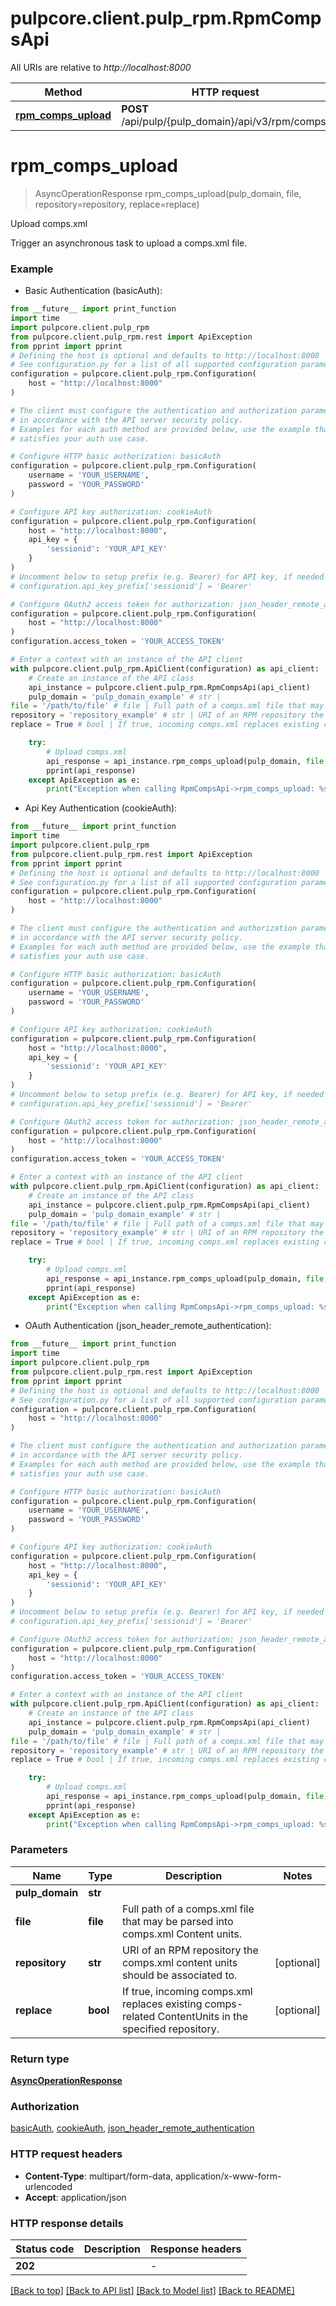 # pulpcore.client.pulp_rpm.RpmCompsApi

All URIs are relative to *http://localhost:8000*

Method | HTTP request | Description
------------- | ------------- | -------------
[**rpm_comps_upload**](RpmCompsApi.md#rpm_comps_upload) | **POST** /api/pulp/{pulp_domain}/api/v3/rpm/comps/ | Upload comps.xml


# **rpm_comps_upload**
> AsyncOperationResponse rpm_comps_upload(pulp_domain, file, repository=repository, replace=replace)

Upload comps.xml

Trigger an asynchronous task to upload a comps.xml file.

### Example

* Basic Authentication (basicAuth):
```python
from __future__ import print_function
import time
import pulpcore.client.pulp_rpm
from pulpcore.client.pulp_rpm.rest import ApiException
from pprint import pprint
# Defining the host is optional and defaults to http://localhost:8000
# See configuration.py for a list of all supported configuration parameters.
configuration = pulpcore.client.pulp_rpm.Configuration(
    host = "http://localhost:8000"
)

# The client must configure the authentication and authorization parameters
# in accordance with the API server security policy.
# Examples for each auth method are provided below, use the example that
# satisfies your auth use case.

# Configure HTTP basic authorization: basicAuth
configuration = pulpcore.client.pulp_rpm.Configuration(
    username = 'YOUR_USERNAME',
    password = 'YOUR_PASSWORD'
)

# Configure API key authorization: cookieAuth
configuration = pulpcore.client.pulp_rpm.Configuration(
    host = "http://localhost:8000",
    api_key = {
        'sessionid': 'YOUR_API_KEY'
    }
)
# Uncomment below to setup prefix (e.g. Bearer) for API key, if needed
# configuration.api_key_prefix['sessionid'] = 'Bearer'

# Configure OAuth2 access token for authorization: json_header_remote_authentication
configuration = pulpcore.client.pulp_rpm.Configuration(
    host = "http://localhost:8000"
)
configuration.access_token = 'YOUR_ACCESS_TOKEN'

# Enter a context with an instance of the API client
with pulpcore.client.pulp_rpm.ApiClient(configuration) as api_client:
    # Create an instance of the API class
    api_instance = pulpcore.client.pulp_rpm.RpmCompsApi(api_client)
    pulp_domain = 'pulp_domain_example' # str | 
file = '/path/to/file' # file | Full path of a comps.xml file that may be parsed into comps.xml Content units.
repository = 'repository_example' # str | URI of an RPM repository the comps.xml content units should be associated to. (optional)
replace = True # bool | If true, incoming comps.xml replaces existing comps-related ContentUnits in the specified repository. (optional)

    try:
        # Upload comps.xml
        api_response = api_instance.rpm_comps_upload(pulp_domain, file, repository=repository, replace=replace)
        pprint(api_response)
    except ApiException as e:
        print("Exception when calling RpmCompsApi->rpm_comps_upload: %s\n" % e)
```

* Api Key Authentication (cookieAuth):
```python
from __future__ import print_function
import time
import pulpcore.client.pulp_rpm
from pulpcore.client.pulp_rpm.rest import ApiException
from pprint import pprint
# Defining the host is optional and defaults to http://localhost:8000
# See configuration.py for a list of all supported configuration parameters.
configuration = pulpcore.client.pulp_rpm.Configuration(
    host = "http://localhost:8000"
)

# The client must configure the authentication and authorization parameters
# in accordance with the API server security policy.
# Examples for each auth method are provided below, use the example that
# satisfies your auth use case.

# Configure HTTP basic authorization: basicAuth
configuration = pulpcore.client.pulp_rpm.Configuration(
    username = 'YOUR_USERNAME',
    password = 'YOUR_PASSWORD'
)

# Configure API key authorization: cookieAuth
configuration = pulpcore.client.pulp_rpm.Configuration(
    host = "http://localhost:8000",
    api_key = {
        'sessionid': 'YOUR_API_KEY'
    }
)
# Uncomment below to setup prefix (e.g. Bearer) for API key, if needed
# configuration.api_key_prefix['sessionid'] = 'Bearer'

# Configure OAuth2 access token for authorization: json_header_remote_authentication
configuration = pulpcore.client.pulp_rpm.Configuration(
    host = "http://localhost:8000"
)
configuration.access_token = 'YOUR_ACCESS_TOKEN'

# Enter a context with an instance of the API client
with pulpcore.client.pulp_rpm.ApiClient(configuration) as api_client:
    # Create an instance of the API class
    api_instance = pulpcore.client.pulp_rpm.RpmCompsApi(api_client)
    pulp_domain = 'pulp_domain_example' # str | 
file = '/path/to/file' # file | Full path of a comps.xml file that may be parsed into comps.xml Content units.
repository = 'repository_example' # str | URI of an RPM repository the comps.xml content units should be associated to. (optional)
replace = True # bool | If true, incoming comps.xml replaces existing comps-related ContentUnits in the specified repository. (optional)

    try:
        # Upload comps.xml
        api_response = api_instance.rpm_comps_upload(pulp_domain, file, repository=repository, replace=replace)
        pprint(api_response)
    except ApiException as e:
        print("Exception when calling RpmCompsApi->rpm_comps_upload: %s\n" % e)
```

* OAuth Authentication (json_header_remote_authentication):
```python
from __future__ import print_function
import time
import pulpcore.client.pulp_rpm
from pulpcore.client.pulp_rpm.rest import ApiException
from pprint import pprint
# Defining the host is optional and defaults to http://localhost:8000
# See configuration.py for a list of all supported configuration parameters.
configuration = pulpcore.client.pulp_rpm.Configuration(
    host = "http://localhost:8000"
)

# The client must configure the authentication and authorization parameters
# in accordance with the API server security policy.
# Examples for each auth method are provided below, use the example that
# satisfies your auth use case.

# Configure HTTP basic authorization: basicAuth
configuration = pulpcore.client.pulp_rpm.Configuration(
    username = 'YOUR_USERNAME',
    password = 'YOUR_PASSWORD'
)

# Configure API key authorization: cookieAuth
configuration = pulpcore.client.pulp_rpm.Configuration(
    host = "http://localhost:8000",
    api_key = {
        'sessionid': 'YOUR_API_KEY'
    }
)
# Uncomment below to setup prefix (e.g. Bearer) for API key, if needed
# configuration.api_key_prefix['sessionid'] = 'Bearer'

# Configure OAuth2 access token for authorization: json_header_remote_authentication
configuration = pulpcore.client.pulp_rpm.Configuration(
    host = "http://localhost:8000"
)
configuration.access_token = 'YOUR_ACCESS_TOKEN'

# Enter a context with an instance of the API client
with pulpcore.client.pulp_rpm.ApiClient(configuration) as api_client:
    # Create an instance of the API class
    api_instance = pulpcore.client.pulp_rpm.RpmCompsApi(api_client)
    pulp_domain = 'pulp_domain_example' # str | 
file = '/path/to/file' # file | Full path of a comps.xml file that may be parsed into comps.xml Content units.
repository = 'repository_example' # str | URI of an RPM repository the comps.xml content units should be associated to. (optional)
replace = True # bool | If true, incoming comps.xml replaces existing comps-related ContentUnits in the specified repository. (optional)

    try:
        # Upload comps.xml
        api_response = api_instance.rpm_comps_upload(pulp_domain, file, repository=repository, replace=replace)
        pprint(api_response)
    except ApiException as e:
        print("Exception when calling RpmCompsApi->rpm_comps_upload: %s\n" % e)
```

### Parameters

Name | Type | Description  | Notes
------------- | ------------- | ------------- | -------------
 **pulp_domain** | **str**|  | 
 **file** | **file**| Full path of a comps.xml file that may be parsed into comps.xml Content units. | 
 **repository** | **str**| URI of an RPM repository the comps.xml content units should be associated to. | [optional] 
 **replace** | **bool**| If true, incoming comps.xml replaces existing comps-related ContentUnits in the specified repository. | [optional] 

### Return type

[**AsyncOperationResponse**](AsyncOperationResponse.md)

### Authorization

[basicAuth](../README.md#basicAuth), [cookieAuth](../README.md#cookieAuth), [json_header_remote_authentication](../README.md#json_header_remote_authentication)

### HTTP request headers

 - **Content-Type**: multipart/form-data, application/x-www-form-urlencoded
 - **Accept**: application/json

### HTTP response details
| Status code | Description | Response headers |
|-------------|-------------|------------------|
**202** |  |  -  |

[[Back to top]](#) [[Back to API list]](../README.md#documentation-for-api-endpoints) [[Back to Model list]](../README.md#documentation-for-models) [[Back to README]](../README.md)

